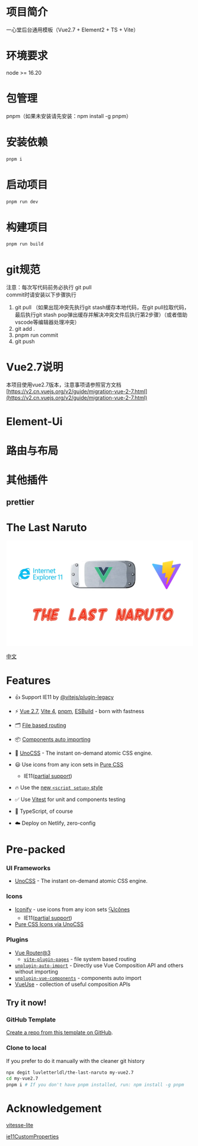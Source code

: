 # 项目简介
一心堂后台通用模板（Vue2.7 + Element2 + TS + Vite）

# 环境要求
node >= 16.20

# 包管理
pnpm（如果未安装请先安装：npm install -g pnpm）

# 安装依赖
```bash
pnpm i
```

# 启动项目
```bash
pnpm run dev
```
# 构建项目
```bash
pnpm run build
```

# git规范
注意：每次写代码前务必执行 git pull 
<br/>
commit时请安装以下步骤执行
1. git pull （如果出现冲突先执行git stash缓存本地代码，在git pull拉取代码，最后执行git stash pop弹出缓存并解决冲突文件后执行第2步骤）（或者借助vscode等编辑器处理冲突）
2. git add .
3. pnpm run commit 
4. git push

# Vue2.7说明
本项目使用vue2.7版本，注意事项请参照官方文档[https://v2.cn.vuejs.org/v2/guide/migration-vue-2-7.html](https://v2.cn.vuejs.org/v2/guide/migration-vue-2-7.html)

# Element-Ui

# 路由与布局

# 其他插件

## prettier



# The Last Naruto

![The Last Naruto Logo](./public/logo.webp)

[中文](https://juejin.cn/post/7122016953593495560)

# Features

- 👍 Support IE11 by [@vitejs/plugin-legacy](https://github.com/vitejs/vite/tree/main/packages/plugin-legacy)

- ⚡️ [Vue 2.7](https://github.com/vuejs/vue), [Vite 4](https://github.com/vitejs/vite), [pnpm](https://pnpm.io/), [ESBuild](https://github.com/evanw/esbuild) - born with fastness

- 🗂 [File based routing](./src/pages)

- 📦 [Components auto importing](./src/components)

- 🎨 [UnoCSS](https://github.com/antfu/unocss) - The instant on-demand atomic CSS engine.

- 😃 Use icons from any icon sets in [Pure CSS](https://github.com/antfu/unocss/tree/main/packages/preset-icons)
  - IE11([partial support](./src/components/icons/README.md))

- 🔥 Use the [new `<script setup>` style](https://github.com/vuejs/rfcs/pull/227)

- ✅ Use [Vitest](http://vitest.dev/) for unit and components testing

- 🦾 TypeScript, of course

- ☁️ Deploy on Netlify, zero-config

# Pre-packed

### UI Frameworks

- [UnoCSS](https://github.com/antfu/unocss) - The instant on-demand atomic CSS engine.

### Icons

- [Iconify](https://iconify.design) - use icons from any icon sets [🔍Icônes](https://icones.netlify.app/)
  - IE11([partial support](./src/components/icons/README.md))
- [Pure CSS Icons via UnoCSS](https://github.com/antfu/unocss/tree/main/packages/preset-icons)

### Plugins

- [Vue Router@3](https://github.com/vuejs/vue-router)
  - [`vite-plugin-pages`](https://github.com/hannoeru/vite-plugin-pages) - file system based routing
- [`unplugin-auto-import`](https://github.com/antfu/unplugin-auto-import) - Directly use Vue Composition API and others without importing
- [`unplugin-vue-components`](https://github.com/antfu/unplugin-vue-components) - components auto import
- [VueUse](https://github.com/antfu/vueuse) - collection of useful composition APIs

## Try it now!

### GitHub Template

[Create a repo from this template on GitHub](https://github.com/luvletterldl/the-last-naruto/generate).

### Clone to local

If you prefer to do it manually with the cleaner git history

```bash
npx degit luvletterldl/the-last-naruto my-vue2.7
cd my-vue2.7
pnpm i # If you don't have pnpm installed, run: npm install -g pnpm
```

# Acknowledgement

[vitesse-lite](https://github.com/antfu/vitesse-lite)

[ie11CustomProperties](https://github.com/nuxodin/ie11CustomProperties)
